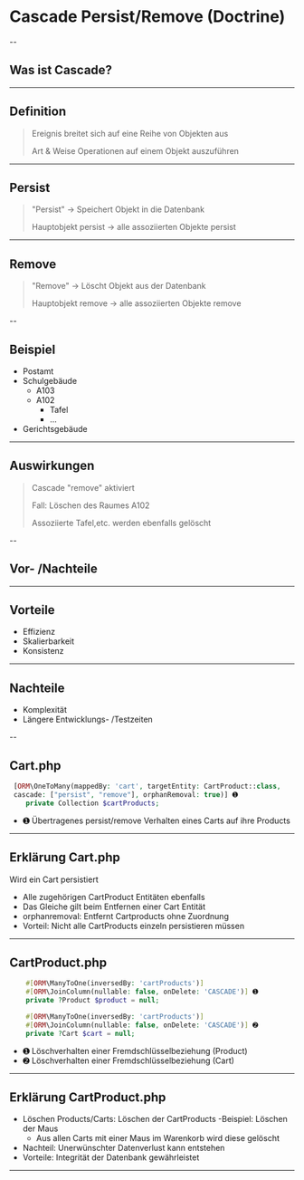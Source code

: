 # Cascade Persist/Remove (Doctrine)

--

## Was ist Cascade?

---

## Definition

> Ereignis breitet sich auf eine Reihe von Objekten aus
>
> Art & Weise Operationen auf einem Objekt auszuführen

---

## Persist
> "Persist" -> Speichert Objekt in die Datenbank
> 
> Hauptobjekt persist -> alle assoziierten Objekte persist

---

## Remove
> "Remove" -> Löscht Objekt aus der Datenbank
> 
> Hauptobjekt remove -> alle assoziierten Objekte remove

--

## Beispiel

* Postamt
* Schulgebäude
  * A103
  * A102
    * Tafel
    * ...
* Gerichtsgebäude

---
<!-- .slide:  data-transition="convex-in concave-out"-->
## Auswirkungen

> Cascade "remove" aktiviert
>
> Fall: Löschen des Raumes A102
> 
> Assoziierte Tafel,etc. werden ebenfalls gelöscht

--

## Vor- /Nachteile

---

## Vorteile

- Effizienz <!-- .element: class="fragment" data-fragment-index="1" -->
- Skalierbarkeit <!-- .element: class="fragment" data-fragment-index="2" -->
- Konsistenz <!-- .element: class="fragment" data-fragment-index="3" -->

---

## Nachteile

- Komplexität <!-- .element: class="fragment" data-fragment-index="1" -->
- Längere Entwicklungs- /Testzeiten <!-- .element: class="fragment" data-fragment-index="2" -->

--

## Cart.php 

```php [1-6|3-5]
 [ORM\OneToMany(mappedBy: 'cart', targetEntity: CartProduct::class, 
 cascade: ["persist", "remove"], orphanRemoval: true)] ➊
    private Collection $cartProducts;
```
- ➊ Übertragenes persist/remove Verhalten eines Carts auf ihre Products

---

<!-- .slide:  data-transition="convex-in concave-out"-->
## Erklärung Cart.php
Wird ein Cart persistiert<!-- .element: class="fragment" data-fragment-index="1" -->
- Alle zugehörigen CartProduct Entitäten ebenfalls <!-- .element: class="fragment" data-fragment-index="2" --> 
- Das Gleiche gilt beim Entfernen einer Cart Entität <!-- .element: class="fragment" data-fragment-index="3" -->
- orphanremoval: Entfernt Cartproducts ohne Zuordnung <!-- .element: class="fragment" data-fragment-index="4" -->
- Vorteil: Nicht alle CartProducts einzeln persistieren müssen <!-- .element: class="fragment" data-fragment-index="5" -->
---

## CartProduct.php

```php [1-6|3-5]
    #[ORM\ManyToOne(inversedBy: 'cartProducts')]
    #[ORM\JoinColumn(nullable: false, onDelete: 'CASCADE')] ➊
    private ?Product $product = null;

    #[ORM\ManyToOne(inversedBy: 'cartProducts')]
    #[ORM\JoinColumn(nullable: false, onDelete: 'CASCADE')] ➋
    private ?Cart $cart = null;
```
    
- ➊ Löschverhalten einer Fremdschlüsselbeziehung (Product)
- ➋ Löschverhalten einer Fremdschlüsselbeziehung (Cart)

<!-- .slide:  data-transition="convex-in concave-out"-->
---
## Erklärung CartProduct.php
- Löschen Products/Carts: Löschen der CartProducts
-Beispiel: Löschen der Maus 
  - Aus allen Carts mit einer Maus im Warenkorb wird diese gelöscht
- Nachteil: Unerwünschter Datenverlust kann entstehen
- Vorteile: Integrität der Datenbank gewährleistet

---


